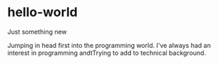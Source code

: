 # hello-world
Just something new

Jumping in head first into the programming world. I've always had an interest in programming andtTrying to add to technical background.
